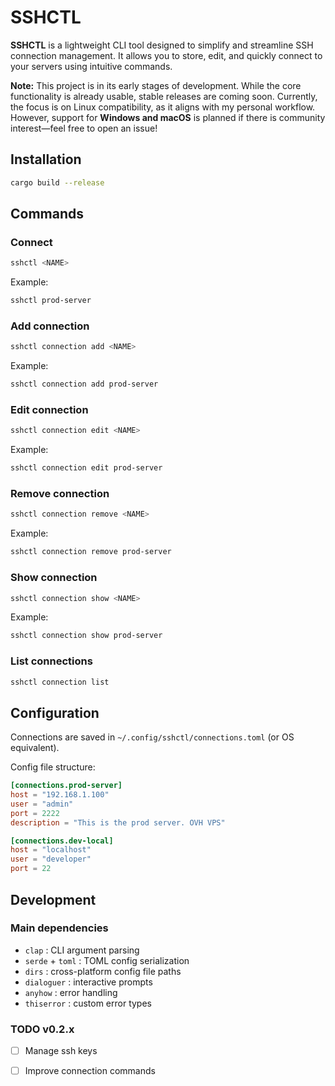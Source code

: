 # SSHCTL

**SSHCTL** is a lightweight CLI tool designed to simplify and streamline SSH connection management. It allows you to store, edit, and quickly connect to your servers using intuitive commands.

**Note:** This project is in its early stages of development. While the core functionality is already usable, stable releases are coming soon. Currently, the focus is on Linux compatibility, as it aligns with my personal workflow. However, support for **Windows and macOS** is planned if there is community interest—feel free to open an issue!

## Installation

```bash
cargo build --release
```

## Commands

### Connect 
```bash
sshctl <NAME>
```

Example:
```bash
sshctl prod-server
```

### Add connection

```bash
sshctl connection add <NAME> 
```

Example:
```bash
sshctl connection add prod-server 
```
### Edit connection
```bash
sshctl connection edit <NAME>
```

Example:
```bash
sshctl connection edit prod-server
```

### Remove connection 
```bash
sshctl connection remove <NAME>
```

Example:
```bash
sshctl connection remove prod-server
```

### Show connection
```bash
sshctl connection show <NAME>
```

Example:
```bash
sshctl connection show prod-server
```

### List connections

```bash
sshctl connection list
```

## Configuration

Connections are saved in `~/.config/sshctl/connections.toml` (or OS equivalent).

Config file structure:
```toml
[connections.prod-server]
host = "192.168.1.100"
user = "admin"
port = 2222
description = "This is the prod server. OVH VPS"

[connections.dev-local]
host = "localhost"
user = "developer"
port = 22
```

## Development

### Main dependencies

- `clap` : CLI argument parsing
- `serde` + `toml` : TOML config serialization
- `dirs` : cross-platform config file paths
- `dialoguer` : interactive prompts
- `anyhow` : error handling
- `thiserror` : custom error types

### TODO v0.2.x

- [ ] Manage ssh keys
- [ ] Improve connection commands

